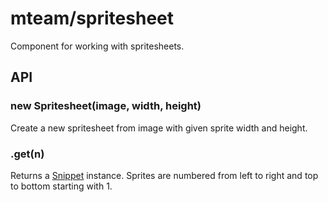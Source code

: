 # mteam/spritesheet

Component for working with spritesheets.

## API

### new Spritesheet(image, width, height)

Create a new spritesheet from image with given sprite width and height.

### .get(n)

Returns a [Snippet](https://github.com/mteam/snippet) instance. Sprites are numbered from left to right and top to bottom starting with 1.
